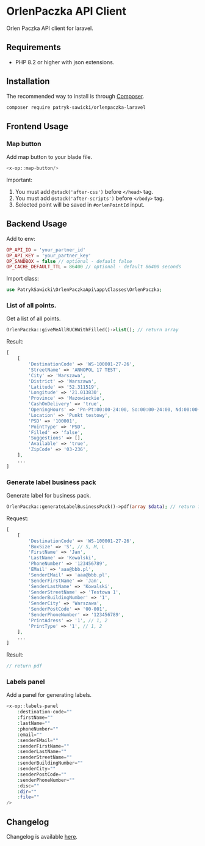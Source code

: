 # OrlenPaczka API Client

Orlen Paczka API client for laravel.

## Requirements

* PHP 8.2 or higher with json extensions.

## Installation

The recommended way to install is through [Composer](http://getcomposer.org).

```bash
composer require patryk-sawicki/orlenpaczka-laravel
```

## Frontend Usage

### Map button

Add map button to your blade file.

```php
<x-op::map-button/>
```

Important:

1. You must add `@stack('after-css')` before `</head>` tag.
2. You must add `@stack('after-scripts')` before `</body>` tag.
3. Selected point will be saved in `#orlenPointId` input.

## Backend Usage

Add to env:

```php
OP_API_ID = 'your_partner_id'
OP_API_KEY = 'your_partner_key'
OP_SANDBOX = false // optional - default false
OP_CACHE_DEFAULT_TTL = 86400 // optional - default 86400 seconds
```

Import class:

```php
use PatrykSawicki\OrlenPaczkaApi\app\Classes\OrlenPaczka;
```

### List of all points.

Get a list of all points.

```php
OrlenPaczka::giveMeAllRUCHWithFilled()->list(); // return array
```

Result:

```php
[
    [
        'DestinationCode' => 'WS-100001-27-26',
        'StreetName' => 'ANNOPOL 17 TEST',
        'City' => 'Warszawa',
        'District' => 'Warszawa',
        'Latitude' => '52.311519',
        'Longitude' => '21.013830',
        'Province' => 'Mazowieckie',
        'CashOnDelivery' => 'true',
        'OpeningHours' => 'Pn-Pt:00:00-24:00, So:00:00-24:00, Nd:00:00-24:00',
        'Location' => 'Punkt testowy',
        'PSD' => '100001',
        'PointType' => 'PSD',
        'Filled' => 'false',
        'Suggestions' => [],
        'Available' => 'true',
        'ZipCode' => '03-236',
    ],
    ...
]
```

### Generate label business pack

Generate label for business pack.

```php
OrlenPaczka::generateLabelBusinessPack()->pdf(array $data); // return ?
```

Request:

```php
[
    [
        'DestinationCode' => 'WS-100001-27-26',
        'BoxSize' => 'S', // S, M, L
        'FirstName' => 'Jan',
        'LastName' => 'Kowalski',
        'PhoneNumber' => '123456789',
        'EMail' => 'aaa@bbb.pl',
        'SenderEMail' => 'aaa@bbb.pl',
        'SenderFirstName' => 'Jan',
        'SenderLastName' => 'Kowalski',
        'SenderStreetName' => 'Testowa 1',
        'SenderBuildingNumber' => '1',
        'SenderCity' => 'Warszawa',
        'SenderPostCode' => '00-001',
        'SenderPhoneNumber' => '123456789',
        'PrintAdress' => '1', // 1, 2
        'PrintType' => '1', // 1, 2
    ],
    ...
]
```

Result:

```php
// return pdf
```

### Labels panel

Add a panel for generating labels.

```php
<x-op::labels-panel 
    :destination-code=""
    :firstName=""
    :lastName=""
    :phoneNumber=""
    :email=""
    :senderEMail=""
    :senderFirstName=""
    :senderLastName=""
    :senderStreetName=""
    :senderBuildingNumber=""
    :senderCity=""
    :senderPostCode=""
    :senderPhoneNumber=""
    :disc=""
    :dir=""
    :file=""
/>
```

## Changelog

Changelog is available [here](CHANGELOG.md).
